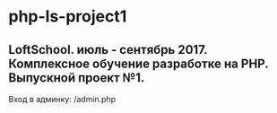 # php-ls-project1
## LoftSchool. июль - сентябрь 2017. Комплексное обучение разработке на PHP. Выпускной проект №1.
Вход в админку: 
/admin.php
